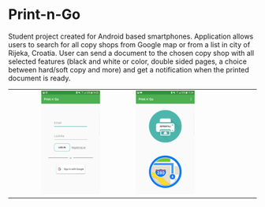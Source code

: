 # Print-n-Go
Student project created for Android based smartphones. 
Application allows users to search for all copy shops from Google map or from a list in city of Rijeka, Croatia. User can send a document to the chosen copy shop with all selected features (black and white or color, double sided pages, a choice between hard/soft copy and more) and get a notification when the printed document is ready.


<table class="style2">
    <tr>
        <td class="style8" align="center">
            <img src="/images/login.png" width="50%" /></td>
        <td class="style8">
            <img src="/images/menu.png" width="50%" /></td>
    </tr>
</table>
